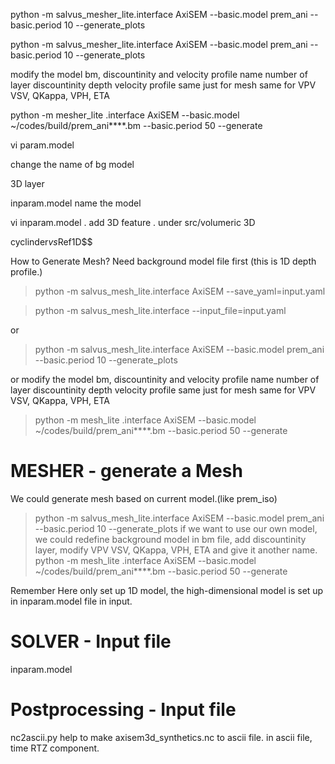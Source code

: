 python -m salvus_mesher_lite.interface AxiSEM  --basic.model prem_ani --basic.period 10 --generate_plots

python -m salvus_mesher_lite.interface AxiSEM  --basic.model prem_ani --basic.period 10 --generate_plots

modify the model bm, discountinity and velocity profile
name 
number of layer
discountinity depth
velocity profile same just for mesh
same for VPV VSV, QKappa, VPH, ETA

python -m mesher_lite .interface AxiSEM --basic.model ~/codes/build/prem_ani****.bm --basic.period 50 --generate

vi param.model     

change the name of bg model

3D layer



inparam.model name the model

vi inparam.model . add 3D feature . under src/volumeric 3D

cyclinder$vs$Ref1D$$




How to Generate Mesh?
Need background model file first (this is 1D depth profile.)

> python -m salvus_mesh_lite.interface AxiSEM --save_yaml=input.yaml

> python -m salvus_mesh_lite.interface --input_file=input.yaml

or 

>python -m salvus_mesh_lite.interface AxiSEM  --basic.model prem_ani --basic.period 10 --generate_plots

or
modify the model bm, discountinity and velocity profile
name 
number of layer
discountinity depth
velocity profile same just for mesh
same for VPV VSV, QKappa, VPH, ETA
> python -m mesh_lite .interface AxiSEM --basic.model ~/codes/build/prem_ani****.bm --basic.period 50 --generate


# MESHER - generate a Mesh
We could generate mesh based on current model.(like prem_iso) 
>python -m salvus_mesh_lite.interface AxiSEM  --basic.model prem_ani --basic.period 10 --generate_plots
if we want to use our own model, we could redefine background model in bm file, add discountinity layer, modify VPV VSV, QKappa, VPH, ETA and give it another name.
> python -m mesh_lite .interface AxiSEM --basic.model ~/codes/build/prem_ani****.bm --basic.period 50 --generate

Remember Here only set up 1D model, the high-dimensional model is set up in inparam.model file in input.
# SOLVER - Input file
inparam.model

# Postprocessing - Input file
nc2ascii.py help to make axisem3d_synthetics.nc to ascii file.
in ascii file, time RTZ component.

